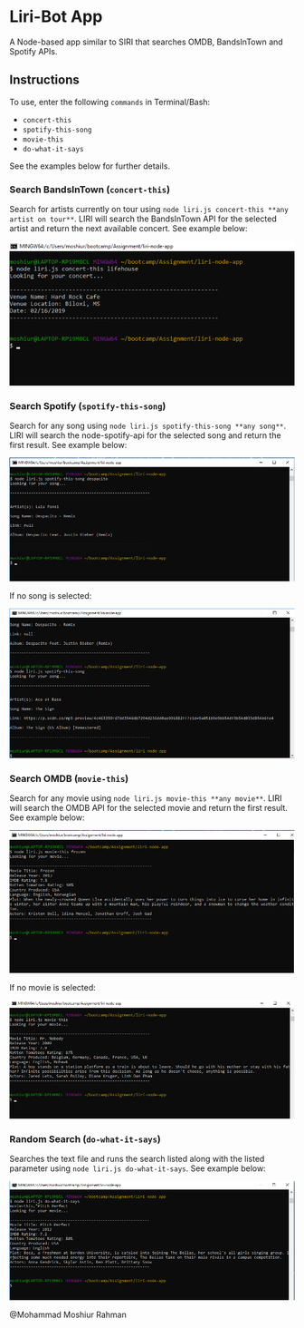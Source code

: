 # Liri-Bot App
A Node-based app similar to SIRI that searches OMDB, BandsInTown and Spotify APIs.

## Instructions
To use, enter the following `commands` in Terminal/Bash:

* `concert-this`
* `spotify-this-song`
* `movie-this`
* `do-what-it-says`

See the examples below for further details.

### Search BandsInTown (`concert-this`)
Search for artists currently on tour using `node liri.js concert-this **any artist on tour**`. LIRI will search the BandsInTown API for the selected artist and return the next available concert. See example below:

![image1](/images/concert-this.png)

### Search Spotify (`spotify-this-song`)
Search for any song using `node liri.js spotify-this-song **any song**`. LIRI will search the node-spotify-api for the selected song and return the first result. See example below:

![image2](/images/spotify-this-song.png)

If no song is selected:

![image3](/images/spotify-this-song-nobody.png)

### Search OMDB (`movie-this`)
Search for any movie using `node liri.js movie-this **any movie**`. LIRI will search the OMDB API for the selected movie and return the first result. See example below:

![image4](/images/movie-this.png)

If no movie is selected:

![image5](/images/movie-this-nobody.png)

### Random Search (`do-what-it-says`)
Searches the text file and runs the search listed along with the listed parameter using `node liri.js do-what-it-says`. See example below:

![image6](/images/do-what-it-says.png)

@Mohammad Moshiur Rahman
